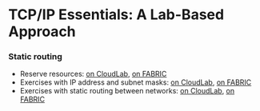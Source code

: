 # TCP/IP Essentials: A Lab-Based Approach

### Static routing

* Reserve resources: [on CloudLab](reserve-cloudlab.md), [on FABRIC](reserve-fabric.md)
* Exercises with IP address and subnet masks: [on CloudLab](routing-subnet-cloudlab.md), [on FABRIC](routing-subnet-fabric.md)
* Exercises with static routing between networks: [on CloudLab](routing-between-cloudlab.md), [on FABRIC](routing-between-fabric.md)
